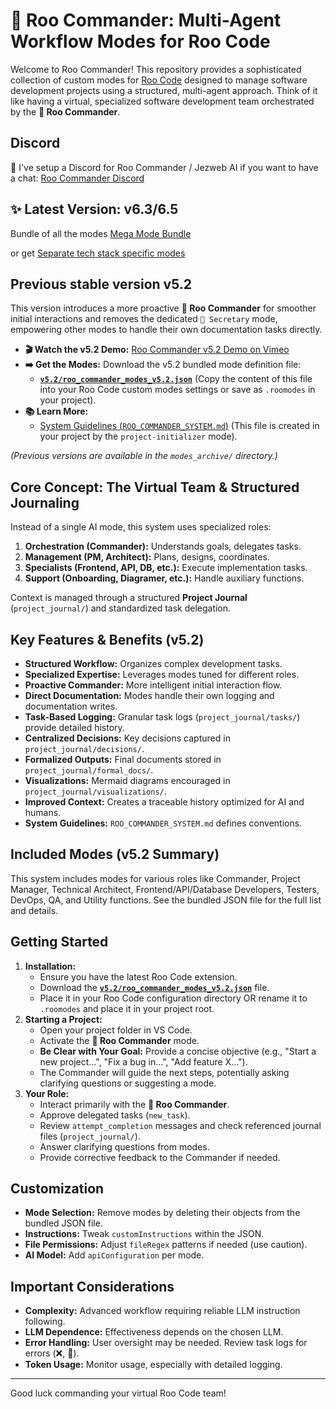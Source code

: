 # 👑 Roo Commander: Multi-Agent Workflow Modes for Roo Code

Welcome to Roo Commander! This repository provides a sophisticated collection of custom modes for [Roo Code](https://github.com/roocode/roo) designed to manage software development projects using a structured, multi-agent approach. Think of it like having a virtual, specialized software development team orchestrated by the **👑 Roo Commander**.

## Discord
🐾 I've setup a Discord for Roo Commander / Jezweb AI if you want to have a chat: [Roo Commander Discord](https://discord.gg/f77YYF3S)

## ✨ Latest Version: v6.3/6.5
Bundle of all the modes [Mega Mode Bundle](https://github.com/jezweb/roo-commander/blob/main/v6.3/combined-modes.json)

or get [Separate tech stack specific modes](https://github.com/jezweb/roo-commander/tree/main/v6.5/modes)

## Previous stable version v5.2

This version introduces a more proactive **👑 Roo Commander** for smoother initial interactions and removes the dedicated `📝 Secretary` mode, empowering other modes to handle their own documentation tasks directly.

*   **🎬 Watch the v5.2 Demo:** [Roo Commander v5.2 Demo on Vimeo](https://vimeo.com/1072760663/d57759626d?share=copy)
*   **➡️ Get the Modes:** Download the v5.2 bundled mode definition file:
    *   **[`v5.2/roo_commander_modes_v5.2.json`](https://github.com/jezweb/roo-commander/blob/main/v5.2/roo_commander_modes_v5.2.json)** (Copy the content of this file into your Roo Code custom modes settings or save as `.roomodes` in your project).
*   **📚 Learn More:**
    *   [System Guidelines (`ROO_COMMANDER_SYSTEM.md`)](./ROO_MODE_SYSTEM.md) (This file is created in your project by the `project-initializer` mode).

*(Previous versions are available in the `modes_archive/` directory.)*

## Core Concept: The Virtual Team & Structured Journaling

Instead of a single AI mode, this system uses specialized roles:

1.  **Orchestration (Commander):** Understands goals, delegates tasks.
2.  **Management (PM, Architect):** Plans, designs, coordinates.
3.  **Specialists (Frontend, API, DB, etc.):** Execute implementation tasks.
4.  **Support (Onboarding, Diagramer, etc.):** Handle auxiliary functions.

Context is managed through a structured **Project Journal** (`project_journal/`) and standardized task delegation.

## Key Features & Benefits (v5.2)

*   **Structured Workflow:** Organizes complex development tasks.
*   **Specialized Expertise:** Leverages modes tuned for different roles.
*   **Proactive Commander:** More intelligent initial interaction flow.
*   **Direct Documentation:** Modes handle their own logging and documentation writes.
*   **Task-Based Logging:** Granular task logs (`project_journal/tasks/`) provide detailed history.
*   **Centralized Decisions:** Key decisions captured in `project_journal/decisions/`.
*   **Formalized Outputs:** Final documents stored in `project_journal/formal_docs/`.
*   **Visualizations:** Mermaid diagrams encouraged in `project_journal/visualizations/`.
*   **Improved Context:** Creates a traceable history optimized for AI and humans.
*   **System Guidelines:** `ROO_COMMANDER_SYSTEM.md` defines conventions.

## Included Modes (v5.2 Summary)

This system includes modes for various roles like Commander, Project Manager, Technical Architect, Frontend/API/Database Developers, Testers, DevOps, QA, and Utility functions. See the bundled JSON file for the full list and details.

## Getting Started

1.  **Installation:**
    *   Ensure you have the latest Roo Code extension.
    *   Download the **[`v5.2/roo_commander_modes_v5.2.json`](https://github.com/jezweb/roo-commander/blob/main/v5.2/roo_commander_modes_v5.2.json)** file.
    *   Place it in your Roo Code configuration directory OR rename it to `.roomodes` and place it in your project root.
2.  **Starting a Project:**
    *   Open your project folder in VS Code.
    *   Activate the **👑 Roo Commander** mode.
    *   **Be Clear with Your Goal:** Provide a concise objective (e.g., "Start a new project...", "Fix a bug in...", "Add feature X...").
    *   The Commander will guide the next steps, potentially asking clarifying questions or suggesting a mode.
3.  **Your Role:**
    *   Interact primarily with the **👑 Roo Commander**.
    *   Approve delegated tasks (`new_task`).
    *   Review `attempt_completion` messages and check referenced journal files (`project_journal/`).
    *   Answer clarifying questions from modes.
    *   Provide corrective feedback to the Commander if needed.

## Customization

*   **Mode Selection:** Remove modes by deleting their objects from the bundled JSON file.
*   **Instructions:** Tweak `customInstructions` within the JSON.
*   **File Permissions:** Adjust `fileRegex` patterns if needed (use caution).
*   **AI Model:** Add `apiConfiguration` per mode.

## Important Considerations

*   **Complexity:** Advanced workflow requiring reliable LLM instruction following.
*   **LLM Dependence:** Effectiveness depends on the chosen LLM.
*   **Error Handling:** User oversight may be needed. Review task logs for errors (❌, 🧱).
*   **Token Usage:** Monitor usage, especially with detailed logging.

---

Good luck commanding your virtual Roo Code team!

